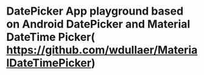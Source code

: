 # DatePicker App playground based on Android DatePicker and Material DateTime Picker( https://github.com/wdullaer/MaterialDateTimePicker)

